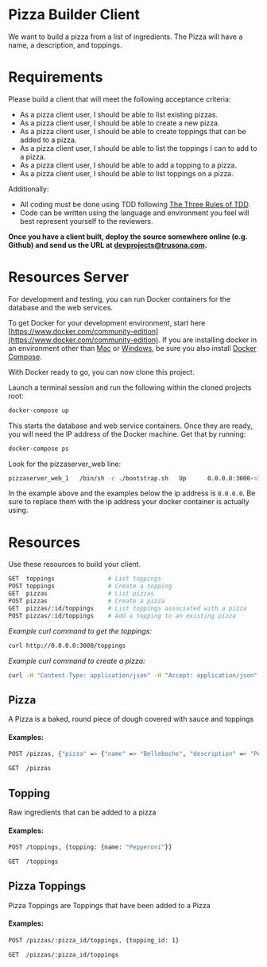 # Pizza Builder Client

We want to build a pizza from a list of ingredients.  The Pizza will have a name,
a description, and toppings.

Requirements
============

Please build a client that will meet the following acceptance criteria:

  * As a pizza client user, I should be able to list existing pizzas.
  * As a pizza client user, I should be able to create a new pizza.
  * As a pizza client user, I should be able to create toppings that can be added to a pizza.
  * As a pizza client user, I should be able to list the toppings I can to add to a pizza.
  * As a pizza client user, I should be able to add a topping to a pizza.
  * As a pizza client user, I should be able to list toppings on a pizza.
  
Additionally:

  * All coding must be done using TDD following [The Three Rules of TDD](http://butunclebob.com/ArticleS.UncleBob.TheThreeRulesOfTdd).
  * Code can be written using the language and environment you feel will best represent yourself to the reviewers.

**Once you have a client built, deploy the source somewhere online (e.g. Github) and send us the URL at
[devprojects@trusona.com](mailto:devprojects@trusona.com).**

Resources Server
================
For development and testing, you can run Docker containers for the database and the web services.

To get Docker for your development environment, start here [https://www.docker.com/community-edition](https://www.docker.com/community-edition). If you are installing docker in an environment other than [Mac](https://docs.docker.com/docker-for-mac/install/) or [Windows](https://docs.docker.com/docker-for-windows/install/), be sure you also install [Docker Compose](https://docs.docker.com/compose/install/).

With Docker ready to go, you can now clone this project.

Launch a terminal session and run the following within the cloned projects root:

```bash
docker-compose up
```

This starts the database and web service containers. Once they are ready, you will need the IP address of the Docker machine. Get that by running:

```bash
docker-compose ps
```

Look for the pizzaserver_web line:

```bash
pizzaserver_web_1   /bin/sh -c ./bootstrap.sh   Up      0.0.0.0:3000->3000/tcp
```

In the example above and the examples below the ip address is `0.0.0.0`. Be sure to replace them with the ip address your docker container is actually using.

Resources
=========
Use these resources to build your client.  

```bash
GET  toppings               # List toppings
POST toppings               # Create a topping
GET  pizzas                 # List pizzas
POST pizzas                 # Create a pizza
GET  pizzas/:id/toppings    # List toppings associated with a pizza
POST pizzas/:id/toppings    # Add a topping to an existing pizza
```

*Example curl command to get the toppings:*
```bash
curl http://0.0.0.0:3000/toppings 
```

*Example curl command to create a pizza:*
```bash
curl -H "Content-Type: application/json" -H "Accept: application/json" http://0.0.0.0:3000/pizzas --data '{"pizza": {"name": "belleboche", "description": "Pepperoni, Sausage, Mushroom"}}'
```

Pizza
-----
A Pizza is a baked, round piece of dough covered with sauce and toppings

#### Examples:
```bash
POST /pizzas, {"pizza" => {"name" => "Belleboche", "description" => "Pepperoni, Mushroom and Sausage"}}
```
```bash
GET  /pizzas
```

Topping
-------
Raw ingredients that can be added to a pizza

#### Examples:
```bash
POST /toppings, {topping: {name: "Pepperoni"}}
```
```bash
GET  /toppings
```

Pizza Toppings
--------------
Pizza Toppings are Toppings that have been added to a Pizza

#### Examples:

```bash
POST /pizzas/:pizza_id/toppings, {topping_id: 1}
```
```bash
GET  /pizzas/:pizza_id/toppings
```
